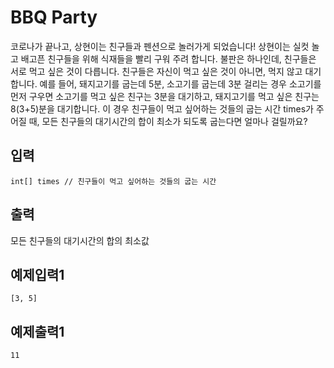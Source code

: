 # BBQ Party
코로나가 끝나고, 상현이는 친구들과 펜션으로 놀러가게 되었습니다! 상현이는 실컷 놀고 배고픈 친구들을 위해 식재들을 빨리 구워 주려 합니다. 불판은 하나인데, 친구들은 서로 먹고 싶은 것이 다릅니다. 친구들은 자신이 먹고 싶은 것이 아니면, 먹지 않고 대기합니다. 예를 들어, 돼지고기를 굽는데 5분, 소고기를 굽는데 3분 걸리는 경우 소고기를 먼저 구우면 소고기를 먹고 싶은 친구는 3분을 대기하고, 돼지고기를 먹고 싶은 친구는 8(3+5)분을 대기합니다. 이 경우 친구들이 먹고 싶어하는 것들의 굽는 시간 times가 주어질 때, 모든 친구들의 대기시간의 합이 최소가 되도록 굽는다면 얼마나 걸릴까요?

## 입력
```
int[] times // 친구들이 먹고 싶어하는 것들의 굽는 시간
```

## 출력
모든 친구들의 대기시간의 합의 최소값


## 예제입력1
```
[3, 5]
```

## 예제출력1
```
11
```
